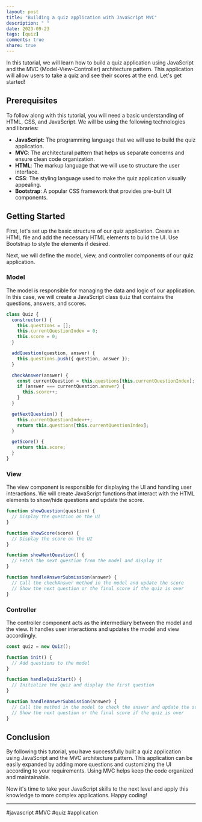 ```yaml
---
layout: post
title: "Building a quiz application with JavaScript MVC"
description: " "
date: 2023-09-23
tags: [quiz]
comments: true
share: true
---
```


In this tutorial, we will learn how to build a quiz application using JavaScript and the MVC (Model-View-Controller) architecture pattern. This application will allow users to take a quiz and see their scores at the end. Let's get started!

## Prerequisites

To follow along with this tutorial, you will need a basic understanding of HTML, CSS, and JavaScript. We will be using the following technologies and libraries:

- **JavaScript**: The programming language that we will use to build the quiz application.
- **MVC**: The architectural pattern that helps us separate concerns and ensure clean code organization.
- **HTML**: The markup language that we will use to structure the user interface.
- **CSS**: The styling language used to make the quiz application visually appealing.
- **Bootstrap**: A popular CSS framework that provides pre-built UI components.

## Getting Started

First, let's set up the basic structure of our quiz application. Create an HTML file and add the necessary HTML elements to build the UI. Use Bootstrap to style the elements if desired.

Next, we will define the model, view, and controller components of our quiz application.

### Model

The model is responsible for managing the data and logic of our application. In this case, we will create a JavaScript class `Quiz` that contains the questions, answers, and scores.

```javascript
class Quiz {
  constructor() {
    this.questions = [];
    this.currentQuestionIndex = 0;
    this.score = 0;
  }

  addQuestion(question, answer) {
    this.questions.push({ question, answer });
  }

  checkAnswer(answer) {
    const currentQuestion = this.questions[this.currentQuestionIndex];
    if (answer === currentQuestion.answer) {
      this.score++;
    }
  }

  getNextQuestion() {
    this.currentQuestionIndex++;
    return this.questions[this.currentQuestionIndex];
  }

  getScore() {
    return this.score;
  }
}
```

### View

The view component is responsible for displaying the UI and handling user interactions. We will create JavaScript functions that interact with the HTML elements to show/hide questions and update the score.

```javascript
function showQuestion(question) {
  // Display the question on the UI
}

function showScore(score) {
  // Display the score on the UI
}

function showNextQuestion() {
  // Fetch the next question from the model and display it
}

function handleAnswerSubmission(answer) {
  // Call the checkAnswer method in the model and update the score
  // Show the next question or the final score if the quiz is over
}
```

### Controller

The controller component acts as the intermediary between the model and the view. It handles user interactions and updates the model and view accordingly.

```javascript
const quiz = new Quiz();

function init() {
  // Add questions to the model
}

function handleQuizStart() {
  // Initialize the quiz and display the first question
}

function handleAnswerSubmission(answer) {
  // Call the method in the model to check the answer and update the score
  // Show the next question or the final score if the quiz is over
}
```

## Conclusion

By following this tutorial, you have successfully built a quiz application using JavaScript and the MVC architecture pattern. This application can be easily expanded by adding more questions and customizing the UI according to your requirements. Using MVC helps keep the code organized and maintainable.

Now it's time to take your JavaScript skills to the next level and apply this knowledge to more complex applications. Happy coding!

---

#javascript #MVC #quiz #application
